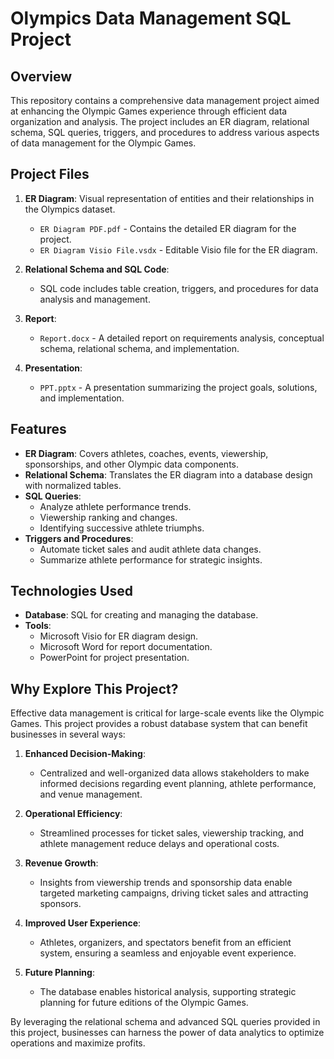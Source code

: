 # Olympics Data Management SQL Project

## Overview
This repository contains a comprehensive data management project aimed at enhancing the Olympic Games experience through efficient data organization and analysis. The project includes an ER diagram, relational schema, SQL queries, triggers, and procedures to address various aspects of data management for the Olympic Games.

## Project Files
1. **ER Diagram**: Visual representation of entities and their relationships in the Olympics dataset.
   - `ER Diagram PDF.pdf` - Contains the detailed ER diagram for the project.
   - `ER Diagram Visio File.vsdx` - Editable Visio file for the ER diagram.
   
2. **Relational Schema and SQL Code**:
   - SQL code includes table creation, triggers, and procedures for data analysis and management.

3. **Report**: 
   - `Report.docx` - A detailed report on requirements analysis, conceptual schema, relational schema, and implementation.

4. **Presentation**:
   - `PPT.pptx` - A presentation summarizing the project goals, solutions, and implementation.

## Features
- **ER Diagram**: Covers athletes, coaches, events, viewership, sponsorships, and other Olympic data components.
- **Relational Schema**: Translates the ER diagram into a database design with normalized tables.
- **SQL Queries**:
  - Analyze athlete performance trends.
  - Viewership ranking and changes.
  - Identifying successive athlete triumphs.
- **Triggers and Procedures**:
  - Automate ticket sales and audit athlete data changes.
  - Summarize athlete performance for strategic insights.

## Technologies Used
- **Database**: SQL for creating and managing the database.
- **Tools**:
  - Microsoft Visio for ER diagram design.
  - Microsoft Word for report documentation.
  - PowerPoint for project presentation.

## Why Explore This Project?

Effective data management is critical for large-scale events like the Olympic Games. This project provides a robust database system that can benefit businesses in several ways:

1. **Enhanced Decision-Making**: 
   - Centralized and well-organized data allows stakeholders to make informed decisions regarding event planning, athlete performance, and venue management.

2. **Operational Efficiency**: 
   - Streamlined processes for ticket sales, viewership tracking, and athlete management reduce delays and operational costs.

3. **Revenue Growth**: 
   - Insights from viewership trends and sponsorship data enable targeted marketing campaigns, driving ticket sales and attracting sponsors.

4. **Improved User Experience**:
   - Athletes, organizers, and spectators benefit from an efficient system, ensuring a seamless and enjoyable event experience.

5. **Future Planning**:
   - The database enables historical analysis, supporting strategic planning for future editions of the Olympic Games.

By leveraging the relational schema and advanced SQL queries provided in this project, businesses can harness the power of data analytics to optimize operations and maximize profits.
